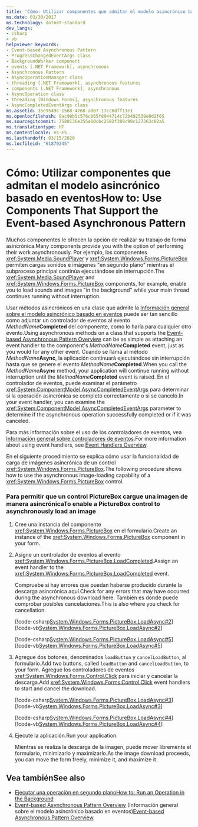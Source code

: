 ```yaml
---
title: 'Cómo: Utilizar componentes que admitan el modelo asincrónico basado en eventos'
ms.date: 03/30/2017
ms.technology: dotnet-standard
dev_langs:
- csharp
- vb
helpviewer_keywords:
- Event-based Asynchronous Pattern
- ProgressChangedEventArgs class
- BackgroundWorker component
- events [.NET Framework], asynchronous
- Asynchronous Pattern
- AsyncOperationManager class
- threading [.NET Framework], asynchronous features
- components [.NET Framework], asynchronous
- AsyncOperation class
- threading [Windows Forms], asynchronous features
- AsyncCompletedEventArgs class
ms.assetid: 35e9549c-1568-4768-ad07-17cc6dff11e1
ms.openlocfilehash: 9ac98b5c576c065f8944714c72b492539e0d2f05
ms.sourcegitcommit: 7588136e355e10cbc2582f389c90c127363c02a5
ms.translationtype: HT
ms.contentlocale: es-ES
ms.lasthandoff: 03/15/2020
ms.locfileid: "61870245"
---
```

# <a name="how-to-use-components-that-support-the-event-based-asynchronous-pattern"></a><span data-ttu-id="fc9b2-102">Cómo: Utilizar componentes que admitan el modelo asincrónico basado en eventos</span><span class="sxs-lookup"><span data-stu-id="fc9b2-102">How to: Use Components That Support the Event-based Asynchronous Pattern</span></span>
<span data-ttu-id="fc9b2-103">Muchos componentes le ofrecen la opción de realizar su trabajo de forma asincrónica.</span><span class="sxs-lookup"><span data-stu-id="fc9b2-103">Many components provide you with the option of performing their work asynchronously.</span></span> <span data-ttu-id="fc9b2-104">Por ejemplo, los componentes <xref:System.Media.SoundPlayer> y <xref:System.Windows.Forms.PictureBox> permiten cargas sonidos e imágenes "en segundo plano" mientras el subproceso principal continúa ejecutándose sin interrupción.</span><span class="sxs-lookup"><span data-stu-id="fc9b2-104">The <xref:System.Media.SoundPlayer> and <xref:System.Windows.Forms.PictureBox> components, for example, enable you to load sounds and images "in the background" while your main thread continues running without interruption.</span></span>  
  
 <span data-ttu-id="fc9b2-105">Usar métodos asincrónicos en una clase que admite la [Información general sobre el modelo asincrónico basado en eventos](../../../docs/standard/asynchronous-programming-patterns/event-based-asynchronous-pattern-overview.md) puede ser tan sencillo como adjuntar un controlador de eventos al evento _MethodName_**Completed** del componente, como lo haría para cualquier otro evento.</span><span class="sxs-lookup"><span data-stu-id="fc9b2-105">Using asynchronous methods on a class that supports the [Event-based Asynchronous Pattern Overview](../../../docs/standard/asynchronous-programming-patterns/event-based-asynchronous-pattern-overview.md) can be as simple as attaching an event handler to the component's _MethodName_**Completed** event, just as you would for any other event.</span></span> <span data-ttu-id="fc9b2-106">Cuando se llama al método _MethodName_**Async**, la aplicación continuará ejecutándose sin interrupción hasta que se genere el evento _MethodName_**Completed**.</span><span class="sxs-lookup"><span data-stu-id="fc9b2-106">When you call the _MethodName_**Async** method, your application will continue running without interruption until the _MethodName_**Completed** event is raised.</span></span> <span data-ttu-id="fc9b2-107">En el controlador de eventos, puede examinar el parámetro <xref:System.ComponentModel.AsyncCompletedEventArgs> para determinar si la operación asincrónica se completó correctamente o si se canceló.</span><span class="sxs-lookup"><span data-stu-id="fc9b2-107">In your event handler, you can examine the <xref:System.ComponentModel.AsyncCompletedEventArgs> parameter to determine if the asynchronous operation successfully completed or if it was canceled.</span></span>  
  
 <span data-ttu-id="fc9b2-108">Para más información sobre el uso de los controladores de eventos, vea [Información general sobre controladores de eventos](../../../docs/framework/winforms/event-handlers-overview-windows-forms.md).</span><span class="sxs-lookup"><span data-stu-id="fc9b2-108">For more information about using event handlers, see [Event Handlers Overview](../../../docs/framework/winforms/event-handlers-overview-windows-forms.md).</span></span>  
  
 <span data-ttu-id="fc9b2-109">En el siguiente procedimiento se explica cómo usar la funcionalidad de carga de imágenes asincrónica de un control <xref:System.Windows.Forms.PictureBox>.</span><span class="sxs-lookup"><span data-stu-id="fc9b2-109">The following procedure shows how to use the asynchronous image-loading capability of a <xref:System.Windows.Forms.PictureBox> control.</span></span>  
  
### <a name="to-enable-a-picturebox-control-to-asynchronously-load-an-image"></a><span data-ttu-id="fc9b2-110">Para permitir que un control PictureBox cargue una imagen de manera asincrónica</span><span class="sxs-lookup"><span data-stu-id="fc9b2-110">To enable a PictureBox control to asynchronously load an image</span></span>  
  
1. <span data-ttu-id="fc9b2-111">Cree una instancia del componente <xref:System.Windows.Forms.PictureBox> en el formulario.</span><span class="sxs-lookup"><span data-stu-id="fc9b2-111">Create an instance of the <xref:System.Windows.Forms.PictureBox> component in your form.</span></span>  
  
2. <span data-ttu-id="fc9b2-112">Asigne un controlador de eventos al evento <xref:System.Windows.Forms.PictureBox.LoadCompleted>.</span><span class="sxs-lookup"><span data-stu-id="fc9b2-112">Assign an event handler to the <xref:System.Windows.Forms.PictureBox.LoadCompleted> event.</span></span>  
  
     <span data-ttu-id="fc9b2-113">Compruebe si hay errores que puedan haberse producido durante la descarga asincrónica aquí.</span><span class="sxs-lookup"><span data-stu-id="fc9b2-113">Check for any errors that may have occurred during the asynchronous download here.</span></span> <span data-ttu-id="fc9b2-114">También es donde puede comprobar posibles cancelaciones.</span><span class="sxs-lookup"><span data-stu-id="fc9b2-114">This is also where you check for cancellation.</span></span>  
  
     [!code-csharp[System.Windows.Forms.PictureBox.LoadAsync#2](../../../samples/snippets/csharp/VS_Snippets_Winforms/System.Windows.Forms.PictureBox.LoadAsync/CS/Form1.cs#2)]
     [!code-vb[System.Windows.Forms.PictureBox.LoadAsync#2](../../../samples/snippets/visualbasic/VS_Snippets_Winforms/System.Windows.Forms.PictureBox.LoadAsync/VB/Form1.vb#2)]  
  
     [!code-csharp[System.Windows.Forms.PictureBox.LoadAsync#5](../../../samples/snippets/csharp/VS_Snippets_Winforms/System.Windows.Forms.PictureBox.LoadAsync/CS/Form1.cs#5)]
     [!code-vb[System.Windows.Forms.PictureBox.LoadAsync#5](../../../samples/snippets/visualbasic/VS_Snippets_Winforms/System.Windows.Forms.PictureBox.LoadAsync/VB/Form1.vb#5)]  
  
3. <span data-ttu-id="fc9b2-115">Agregue dos botones, denominados `loadButton` y `cancelLoadButton`, al formulario.</span><span class="sxs-lookup"><span data-stu-id="fc9b2-115">Add two buttons, called `loadButton` and `cancelLoadButton`, to your form.</span></span> <span data-ttu-id="fc9b2-116">Agregue los controladores de eventos <xref:System.Windows.Forms.Control.Click> para iniciar y cancelar la descarga.</span><span class="sxs-lookup"><span data-stu-id="fc9b2-116">Add <xref:System.Windows.Forms.Control.Click> event handlers to start and cancel the download.</span></span>  
  
     [!code-csharp[System.Windows.Forms.PictureBox.LoadAsync#3](../../../samples/snippets/csharp/VS_Snippets_Winforms/System.Windows.Forms.PictureBox.LoadAsync/CS/Form1.cs#3)]
     [!code-vb[System.Windows.Forms.PictureBox.LoadAsync#3](../../../samples/snippets/visualbasic/VS_Snippets_Winforms/System.Windows.Forms.PictureBox.LoadAsync/VB/Form1.vb#3)]  
  
     [!code-csharp[System.Windows.Forms.PictureBox.LoadAsync#4](../../../samples/snippets/csharp/VS_Snippets_Winforms/System.Windows.Forms.PictureBox.LoadAsync/CS/Form1.cs#4)]
     [!code-vb[System.Windows.Forms.PictureBox.LoadAsync#4](../../../samples/snippets/visualbasic/VS_Snippets_Winforms/System.Windows.Forms.PictureBox.LoadAsync/VB/Form1.vb#4)]  
  
4. <span data-ttu-id="fc9b2-117">Ejecute la aplicación.</span><span class="sxs-lookup"><span data-stu-id="fc9b2-117">Run your application.</span></span>  
  
     <span data-ttu-id="fc9b2-118">Mientras se realiza la descarga de la imagen, puede mover libremente el formulario, minimizarlo y maximizarlo.</span><span class="sxs-lookup"><span data-stu-id="fc9b2-118">As the image download proceeds, you can move the form freely, minimize it, and maximize it.</span></span>  
  
## <a name="see-also"></a><span data-ttu-id="fc9b2-119">Vea también</span><span class="sxs-lookup"><span data-stu-id="fc9b2-119">See also</span></span>

- [<span data-ttu-id="fc9b2-120">Ejecutar una operación en segundo plano</span><span class="sxs-lookup"><span data-stu-id="fc9b2-120">How to: Run an Operation in the Background</span></span>](../../../docs/framework/winforms/controls/how-to-run-an-operation-in-the-background.md)
- <span data-ttu-id="fc9b2-121">[Event-based Asynchronous Pattern Overview](../../../docs/standard/asynchronous-programming-patterns/event-based-asynchronous-pattern-overview.md) (Información general sobre el modelo asincrónico basado en eventos)</span><span class="sxs-lookup"><span data-stu-id="fc9b2-121">[Event-based Asynchronous Pattern Overview](../../../docs/standard/asynchronous-programming-patterns/event-based-asynchronous-pattern-overview.md)</span></span>
